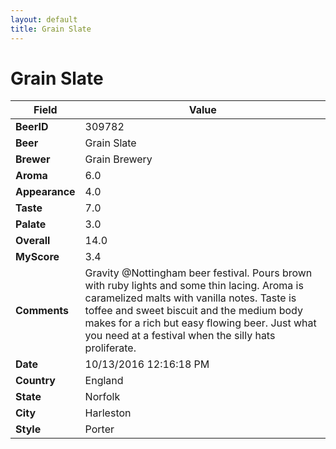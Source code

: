 ```yaml
---
layout: default
title: Grain Slate
---
```


# Grain Slate

| Field         | Value     |
|---------------|-----------|
| **BeerID** | 309782 |
| **Beer** | Grain Slate |
| **Brewer** | Grain Brewery |
| **Aroma** | 6.0 |
| **Appearance** | 4.0 |
| **Taste** | 7.0 |
| **Palate** | 3.0 |
| **Overall** | 14.0 |
| **MyScore** | 3.4 |
| **Comments** | Gravity @Nottingham beer festival. Pours brown with ruby lights and some thin lacing. Aroma is caramelized malts with vanilla notes. Taste is toffee and sweet biscuit and the medium body makes for a rich but easy flowing beer. Just what you need at a festival when the silly hats proliferate. |
| **Date** | 10/13/2016 12:16:18 PM |
| **Country** | England |
| **State** | Norfolk |
| **City** | Harleston |
| **Style** | Porter |
